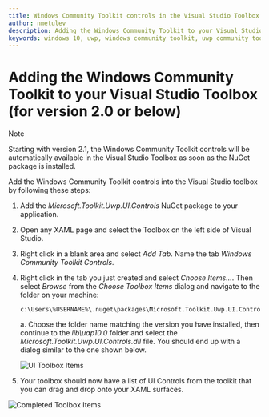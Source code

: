 ```yaml
---
title: Windows Community Toolkit controls in the Visual Studio Toolbox
author: nmetulev
description: Adding the Windows Community Toolkit to your Visual Studio Toolbox simplifies the development workflow with the Visual Studio designer 
keywords: windows 10, uwp, windows community toolkit, uwp community toolkit, uwp toolkit, visual studio, toolbox
---
```


# Adding the Windows Community Toolkit to your Visual Studio Toolbox (for version 2.0 or below)

> [!NOTE]
> Starting with version 2.1, the Windows Community Toolkit controls will be automatically available in the Visual Studio Toolbox as soon as the NuGet package is installed.

Add the Windows Community Toolkit controls into the Visual Studio toolbox by following these steps:

1) Add the *Microsoft.Toolkit.Uwp.UI.Controls* NuGet package to your application. 

2) Open any XAML page and select the Toolbox on the left side of Visual Studio.

3) Right click in a blank area and select *Add Tab*.  Name the tab *Windows Community Toolkit Controls*.

4) Right click in the tab you just created and select *Choose Items...*.  Then select *Browse* from the *Choose Toolbox Items* dialog and navigate to the folder on your machine:

    ```
    c:\Users\%USERNAME%\.nuget\packages\Microsoft.Toolkit.Uwp.UI.Controls\
    ```

    a.  Choose the folder name matching the version you have installed, then continue to the *lib\uap10.0* folder and select the *Microsoft.Toolkit.Uwp.UI.Controls.dll* file.  You should end up with a dialog similar to the one shown below.

    ![UI Toolbox Items](resources/images/choosetoolboxitems.png "Choose Toolbox Image")

5) Your toolbox should now have a list of UI Controls from the toolkit that you can drag and drop onto your XAML surfaces.

![Completed Toolbox Items](resources/images/toolboxfinal.png "Toolbox Final Image")
